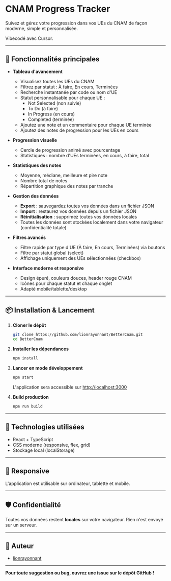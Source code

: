 # CNAM Progress Tracker

Suivez et gérez votre progression dans vos UEs du CNAM de façon moderne, simple et personnalisée.

Vibecodé avec Cursor.

---

## 🚀 Fonctionnalités principales

- **Tableau d'avancement**
  - Visualisez toutes les UEs du CNAM
  - Filtrez par statut : À faire, En cours, Terminées
  - Recherche instantanée par code ou nom d'UE
  - Statut personnalisable pour chaque UE :
    - Not Selected (non suivie)
    - To Do (à faire)
    - In Progress (en cours)
    - Completed (terminée)
  - Ajoutez une note et un commentaire pour chaque UE terminée
  - Ajoutez des notes de progression pour les UEs en cours

- **Progression visuelle**
  - Cercle de progression animé avec pourcentage
  - Statistiques : nombre d'UEs terminées, en cours, à faire, total

- **Statistiques des notes**
  - Moyenne, médiane, meilleure et pire note
  - Nombre total de notes
  - Répartition graphique des notes par tranche

- **Gestion des données**
  - **Export** : sauvegardez toutes vos données dans un fichier JSON
  - **Import** : restaurez vos données depuis un fichier JSON
  - **Réinitialisation** : supprimez toutes vos données locales
  - Toutes les données sont stockées localement dans votre navigateur (confidentialité totale)

- **Filtres avancés**
  - Filtre rapide par type d'UE (À faire, En cours, Terminées) via boutons
  - Filtre par statut global (select)
  - Affichage uniquement des UEs sélectionnées (checkbox)

- **Interface moderne et responsive**
  - Design épuré, couleurs douces, header rouge CNAM
  - Icônes pour chaque statut et chaque onglet
  - Adapté mobile/tablette/desktop

---

## 📦 Installation & Lancement

1. **Cloner le dépôt**
   ```bash
   git clone https://github.com/lionrayonnant/BetterCnam.git
   cd BetterCnam
   ```
2. **Installer les dépendances**
   ```bash
   npm install
   ```
3. **Lancer en mode développement**
   ```bash
   npm start
   ```
   L'application sera accessible sur [http://localhost:3000](http://localhost:3000)

4. **Build production**
   ```bash
   npm run build
   ```
   
---

## 🎨 Technologies utilisées
- React + TypeScript
- CSS moderne (responsive, flex, grid)
- Stockage local (localStorage)

---

## 📱 Responsive
L'application est utilisable sur ordinateur, tablette et mobile.

---

## 🛡️ Confidentialité
Toutes vos données restent **locales** sur votre navigateur. Rien n'est envoyé sur un serveur.

---

## 📝 Auteur
- [lionrayonnant](https://github.com/lionrayonnant)

---

**Pour toute suggestion ou bug, ouvrez une issue sur le dépôt GitHub !**
